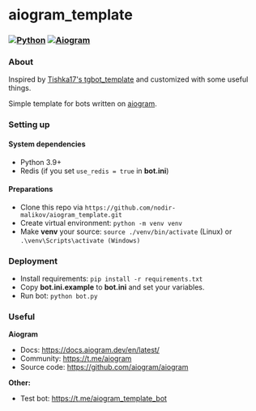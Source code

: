 # aiogram_template

### [![Python](https://img.shields.io/badge/Python-3.9%2B-blue)](https://www.python.org/downloads/)  [![Aiogram](https://img.shields.io/badge/aiogram-2.19-blue)](https://pypi.org/project/aiogram/) 

### About

Inspired by [Tishka17&#39;s tgbot_template](https://github.com/Tishka17/tgbot_template) and customized with some useful things.

Simple template for bots written on [aiogram](https://github.com/aiogram/aiogram).

### Setting up

#### System dependencies

* Python 3.9+
* Redis (if you set `use_redis = true` in **bot.ini**)

#### Preparations

* Clone this repo via `https://github.com/nodir-malikov/aiogram_template.git`
* Create virtual environment: `python -m venv venv`
* Make **venv** your source: `source ./venv/bin/activate` (Linux) or `.\venv\Scripts\activate (Windows)`

### Deployment

* Install requirements: `pip install -r requirements.txt`
* Copy **bot.ini.example** to **bot.ini** and set your variables.
* Run bot: `python bot.py`


### Useful

**Aiogram**

* Docs: https://docs.aiogram.dev/en/latest/
* Community: https://t.me/aiogram
* Source code: https://github.com/aiogram/aiogram

**Other:**
* Test bot: https://t.me/aiogram_template_bot
